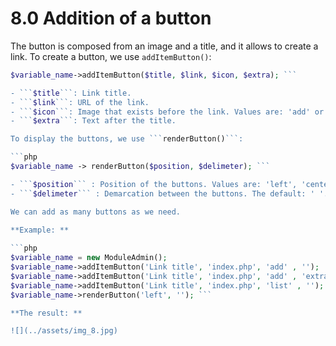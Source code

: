 # 8.0 Addition of a button


The button is composed from an image and a title, and it allows to create a link. To create a button, we use ```addItemButton()```: 

```php
$variable_name->addItemButton($title, $link, $icon, $extra); ```

- ```$title```: Link title. 
- ```$link```: URL of the link. 
- ```$icon```: Image that exists before the link. Values are: 'add' or 'list'. 
- ```$extra```: Text after the title. 

To display the buttons, we use ```renderButton()```: 

```php
$variable_name -> renderButton($position, $delimeter); ```

- ```$position``` : Position of the buttons. Values are: 'left', 'center' or 'right'. 
- ```$delimeter``` : Demarcation between the buttons. The default: ' '. 

We can add as many buttons as we need. 
 
**Example: **

```php
$variable_name = new ModuleAdmin(); 
$variable_name->addItemButton('Link title', 'index.php', 'add' , '');
$variable_name->addItemButton('Link title', 'index.php', 'add' , 'extra');
$variable_name->addItemButton('Link title', 'index.php', 'list' , ''); echo
$variable_name->renderButton('left', ''); ```

**The result: **

![](../assets/img_8.jpg) 